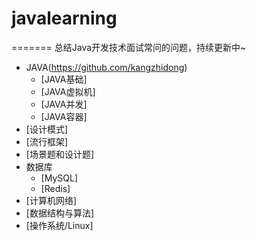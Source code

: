 # javalearning
=======
总结Java开发技术面试常问的问题，持续更新中~


* JAVA(https://github.com/kangzhidong)
    * [JAVA基础]
    * [JAVA虚拟机]
    * [JAVA并发]
    * [JAVA容器]
* [设计模式]
* [流行框架]
* [场景题和设计题]
* 数据库
    * [MySQL]
    * [Redis]
* [计算机网络]
* [数据结构与算法]
* [操作系统/Linux]

